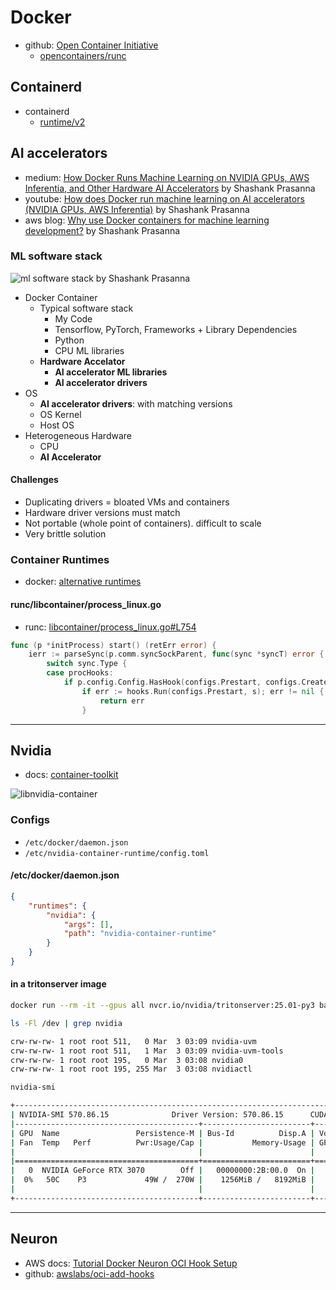 # Docker

- github: [Open Container Initiative](https://github.com/opencontainers)
  - [opencontainers/runc](https://github.com/opencontainers/runc)

## Containerd

- containerd
  - [runtime/v2](https://github.com/containerd/containerd/blob/main/core/runtime/v2/README.md)

## AI accelerators

- medium: [How Docker Runs Machine Learning on NVIDIA GPUs, AWS Inferentia, and Other Hardware AI Accelerators](https://medium.com/towards-data-science/how-docker-runs-machine-learning-on-nvidia-gpus-aws-inferentia-and-other-hardware-ai-accelerators-e076c6eb7802) by Shashank Prasanna
- youtube: [How does Docker run machine learning on AI accelerators (NVIDIA GPUs, AWS Inferentia)](https://www.youtube.com/watch?v=TEIPEPY44g8) by
Shashank Prasanna
- aws blog: [Why use Docker containers for machine learning development?](https://aws.amazon.com/ko/blogs/opensource/why-use-docker-containers-for-machine-learning-development/) by Shashank Prasanna

### ML software stack

![ml software stack by Shashank Prasanna](https://miro.medium.com/v2/resize:fit:1400/format:webp/0*fC_UswDIFJ0BDWwI)

- Docker Container
  - Typical software stack
    - My Code
    - Tensorflow, PyTorch, Frameworks + Library Dependencies
    - Python
    - CPU ML libraries
  - **Hardware Accelator**
    - **AI accelerator ML libraries**
    - **AI accelerator drivers**
- OS
  - **AI accelerator drivers**: with matching versions
  - OS Kernel
  - Host OS
- Heterogeneous Hardware
  - CPU
  - **AI Accelerator**

#### Challenges

- Duplicating drivers = bloated VMs and containers
- Hardware driver versions must match
- Not portable (whole point of containers). difficult to scale
- Very brittle solution

### Container Runtimes

- docker: [alternative runtimes](https://docs.docker.com/engine/daemon/alternative-runtimes/)

#### runc/libcontainer/process_linux.go

- runc: [libcontainer/process_linux.go#L754](https://github.com/opencontainers/runc/blob/701516b57a55a6462eeea42bc5ce7e3f103d20da/libcontainer/process_linux.go#L754)

```go
func (p *initProcess) start() (retErr error) {
	ierr := parseSync(p.comm.syncSockParent, func(sync *syncT) error {
		switch sync.Type {
		case procHooks:
			if p.config.Config.HasHook(configs.Prestart, configs.CreateRuntime) {
				if err := hooks.Run(configs.Prestart, s); err != nil {
					return err
				}
```

---

## Nvidia

- docs: [container-toolkit](https://docs.nvidia.com/datacenter/cloud-native/container-toolkit/latest/arch-overview.html)

![libnvidia-container](https://docs.nvidia.com/datacenter/cloud-native/container-toolkit/latest/_images/runtime-architecture.png)

### Configs

- `/etc/docker/daemon.json`
- `/etc/nvidia-container-runtime/config.toml`

#### /etc/docker/daemon.json

```json
{
    "runtimes": {
        "nvidia": {
            "args": [],
            "path": "nvidia-container-runtime"
        }
    }
}
```

#### in a tritonserver image

```bash
docker run --rm -it --gpus all nvcr.io/nvidia/tritonserver:25.01-py3 bash
```

```bash
ls -Fl /dev | grep nvidia

crw-rw-rw- 1 root root 511,   0 Mar  3 03:09 nvidia-uvm
crw-rw-rw- 1 root root 511,   1 Mar  3 03:09 nvidia-uvm-tools
crw-rw-rw- 1 root root 195,   0 Mar  3 03:08 nvidia0
crw-rw-rw- 1 root root 195, 255 Mar  3 03:08 nvidiactl
```

```bash
nvidia-smi

+-----------------------------------------------------------------------------------------+
| NVIDIA-SMI 570.86.15              Driver Version: 570.86.15      CUDA Version: 12.8     |
|-----------------------------------------+------------------------+----------------------+
| GPU  Name                 Persistence-M | Bus-Id          Disp.A | Volatile Uncorr. ECC |
| Fan  Temp   Perf          Pwr:Usage/Cap |           Memory-Usage | GPU-Util  Compute M. |
|                                         |                        |               MIG M. |
|=========================================+========================+======================|
|   0  NVIDIA GeForce RTX 3070        Off |   00000000:2B:00.0  On |                  N/A |
|  0%   50C    P3             49W /  270W |    1256MiB /   8192MiB |     21%      Default |
|                                         |                        |                  N/A |
+-----------------------------------------+------------------------+----------------------+
```

---

## Neuron

- AWS docs: [Tutorial Docker Neuron OCI Hook Setup](https://awsdocs-neuron.readthedocs-hosted.com/en/latest/containers/tutorials/tutorial-oci-hook.html)
- github: [awslabs/oci-add-hooks](https://github.com/awslabs/oci-add-hooks)

